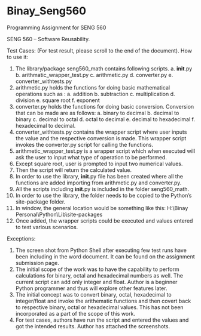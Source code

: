 # Binay_Seng560
Programming Assignment for SENG 560


SENG 560 – Software Reusability.

Test Cases:
(For test result, please scroll to the end of the document). 
How to use it:
1.	The library/package seng560_math contains following scripts.
a.	__init__.py
b.	arithmatic_wrapper_test.py
c.	arithmetic.py
d.	converter.py
e.	converter_withtests.py
2.	arithmetic.py holds the functions for doing basic mathematical operations such as :
a.	addition
b.	subtraction
c.	multiplication
d.	division
e.	square root
f.	exponent
3.	converter.py holds the functions for doing basic conversion. Conversion that can be made are as follows:
a.	binary to decimal
b.	decimal to binary
c.	decimal to octal
d.	octal to decimal
e.	decimal to hexadecimal
f.	hexadecimal to decimal.
4.	converter_withtests.py contains the wrapper script where user inputs the value and the respective conversion is made. This wrapper script invokes the converter.py script for calling the functions.
5.	arithmetic_wrapper_test.py is a wrapper script which when executed will ask the user to input what type of operation to be performed.
6.	Except square root, user is prompted to input two numerical values. 
7.	Then the script will return the calculated value.
8.	In order to use the library, __init__.py file has been created where all the functions are added importing from arithmetic.py and converter.py.
9.	All the scripts including __init__.py is included in the folder seng560_math.
10.	In order to use the library, the folder needs to be copied to the Python’s site-package folder. 
11.	In window, the general location would be something like this: H:\Binay Personal\Python\Lib\site-packages
12.	Once added, the wrapper scripts could be executed and values entered to test various scenarios. 

Exceptions:
1.	The screen shot from Python Shell after executing few test runs have been including in the word document. It can be found on the assignment submission page. 
2.	The initial scope of the work was to have the capability to perform calculations for binary, octal and hexadecimal numbers as well. The current script can add only integer and float. Author is a beginner Python programmer and thus will explore other features later.
3.	The initial concept was to convert binary, octal, hexadecimal to integer/float and invoke the arithematic functions and then covert back to respective binary, octal or hexadecimal values.  This has not been incorporated as a part of the scope of this work.  
4.	For test cases, authors have run the script and entered the values and got the intended results. Author has attached the screenshots. 
